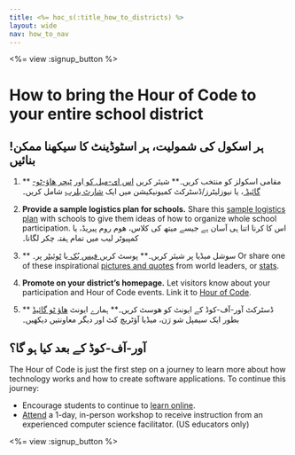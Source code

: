 ```yaml
---
title: <%= hoc_s(:title_how_to_districts) %>
layout: wide
nav: how_to_nav
---
```

<%= view :signup_button %>

# How to bring the Hour of Code to your entire school district

## !ہر اسکول کی شمولیت، ہر اسٹوڈینٹ کا سیکھنا ممکن بنائیں

1. ** مقامی اسکولز کو منتخب کریں۔** شیئر کریں [ اس ای-میل کو ](<%= resolve_url('/promote/resources#sample-emails') %>) اور [ ٹیچر ھاؤ-ٹو-گائیڈ ](<%= resolve_url('/how-to') %>) ، یا نیوزلیٹرز/ڈسٹرکٹ کمیونیکیشن میں ایک [ شارٹ بلرب](<%= resolve_url('/promote/stats') %>) شامل کریں۔

2. **Provide a sample logistics plan for schools.** Share this [sample logistics plan](<%= localized_file('/files/HOC_Logistics_plan.pdf') %>) with schools to give them ideas of how to organize whole school participation. اس کا کرنا اتنا ہی آسان ہے جیسے میتھ کی کلاس، ھوم روم پیریڈ، یا کمپیوٹر لیب میں تمام ہفتہ چکر لگانا۔

3. ** سوشل میڈیا پر شیئر کریں۔** پوسٹ کریں[ فیس بُک ](https://www.facebook.com/sharer/sharer.php?u=http%3A%2F%2Fhourofcode.com%2Fus) یا [ ٹوئیٹر](https://twitter.com/intent/tweet?url=http%3A%2F%2Fhourofcode.com&text=I%27m%20participating%20in%20this%20year%27s%20%23HourOfCode%2C%20are%20you%3F%20%40codeorg&original_referer=https%3A%2F%2Fwww.google.com%2Furl%3Fq%3Dhttps%253A%252F%252Ftwitter.com%252Fshare%253Fhashtags%253D%2526amp%253Brelated%253Dcodeorg%2526amp%253Btext%253DI%252527m%252Bparticipating%252Bin%252Bthis%252Byear%252527s%252B%252523HourOfCode%25252C%252Bare%252Byou%25253F%252B%252540codeorg%2526amp%253Burl%253Dhttp%25253A%25252F%25252Fhourofcode.com%26sa%3DD%26sntz%3D1%26usg%3DAFQjCNE1GLTUbKZfMlEh9Aj5w0iswz6PYQ&related=codeorg&hashtags=) پر۔ Or share one of these inspirational [pictures and quotes](<%= resolve_url('/promote/resources#social') %>) from world leaders, or [stats](<%= resolve_url('/promote/stats') %>).

4. **Promote on your district’s homepage.** Let visitors know about your participation and Hour of Code events. Link it to [Hour of Code](<%= resolve_url('/') %>).

5. ** ڈسٹرکٹ آور-آف-کوڈ کے ایونٹ کو ھوسٹ کریں۔** ہمارے ایونٹ [ ھاؤ ٹو گائیڈ](<%= resolve_url('/how-to/events') %>) بطور ایک سیمپل شو رَن، میڈیا آؤٹریچ کٹ اور دیگر معاونتیں دیکھیں۔

## آور-آف-کوڈ کے بعد کیا ہو گا؟

The Hour of Code is just the first step on a journey to learn more about how technology works and how to create software applications. To continue this journey:

- Encourage students to continue to [learn online](<%= resolve_url('https://code.org/learn/beyond') %>).
- [Attend](<%= resolve_url('https://code.org/professional-development-workshops') %>) a 1-day, in-person workshop to receive instruction from an experienced computer science facilitator. (US educators only)

<%= view :signup_button %>